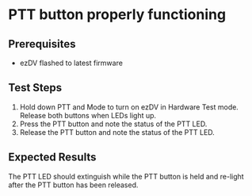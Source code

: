 # PTT button properly functioning

## Prerequisites

* ezDV flashed to latest firmware

## Test Steps

1. Hold down PTT and Mode to turn on ezDV in Hardware Test mode. Release both buttons when LEDs light up.
2. Press the PTT button and note the status of the PTT LED.
3. Release the PTT button and note the status of the PTT LED.

## Expected Results

The PTT LED should extinguish while the PTT button is held and re-light after the PTT button has been released.